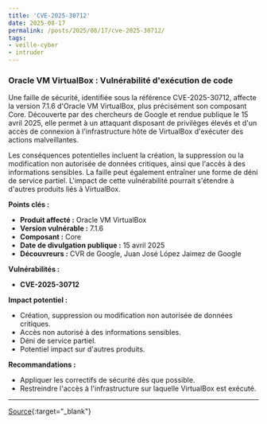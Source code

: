 ```yaml
---
title: 'CVE-2025-30712'
date: 2025-08-17
permalink: /posts/2025/08/17/cve-2025-30712/
tags:
- veille-cyber
- intruder
---
```

### Oracle VM VirtualBox : Vulnérabilité d'exécution de code

Une faille de sécurité, identifiée sous la référence CVE-2025-30712, affecte la version 7.1.6 d'Oracle VM VirtualBox, plus précisément son composant Core. Découverte par des chercheurs de Google et rendue publique le 15 avril 2025, elle permet à un attaquant disposant de privilèges élevés et d'un accès de connexion à l'infrastructure hôte de VirtualBox d'exécuter des actions malveillantes.

Les conséquences potentielles incluent la création, la suppression ou la modification non autorisée de données critiques, ainsi que l'accès à des informations sensibles. La faille peut également entraîner une forme de déni de service partiel. L'impact de cette vulnérabilité pourrait s'étendre à d'autres produits liés à VirtualBox.

**Points clés :**

*   **Produit affecté :** Oracle VM VirtualBox
*   **Version vulnérable :** 7.1.6
*   **Composant :** Core
*   **Date de divulgation publique :** 15 avril 2025
*   **Découvreurs :** CVR de Google, Juan José López Jaimez de Google

**Vulnérabilités :**

*   **CVE-2025-30712**

**Impact potentiel :**

*   Création, suppression ou modification non autorisée de données critiques.
*   Accès non autorisé à des informations sensibles.
*   Déni de service partiel.
*   Potentiel impact sur d'autres produits.

**Recommandations :**

*   Appliquer les correctifs de sécurité dès que possible.
*   Restreindre l'accès à l'infrastructure sur laquelle VirtualBox est exécuté.

---
[Source](https://cvemon.intruder.io/cves/CVE-2025-30712){:target="_blank"}
